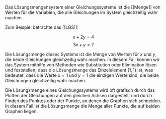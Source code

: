 Das Lösungsmengensystem einer Gleichungssysteme ist die [[Menge]] von Werten für die Variablen, die alle Gleichungen im System gleichzeitig wahr machen.

Zum Beispiel betrachte das [[LGS]]:

$$x + 2y = 4$$ $$3x + y = 7$$

Die Lösungsmenge dieses Systems ist die Menge von Werten für $x$ und $y$, die beide Gleichungen gleichzeitig wahr machen. In diesem Fall können wir das System mithilfe von Methoden wie Substitution oder Elimination lösen und feststellen, dass die Lösungsmenge das Einzelelement ${(1,1)}$ ist, was bedeutet, dass die Werte $x = 1$ und $y = 1$ die einzigen Werte sind, die beide Gleichungen gleichzeitig wahr machen.

Die Lösungsmenge eines Gleichungssystems wird oft grafisch durch das Plotten der Gleichungen auf den gleichen Achsen dargestellt und durch Finden des Punktes oder der Punkte, an denen die Graphen sich schneiden. In diesem Fall ist die Lösungsmenge die Menge aller Punkte, die auf beiden Graphen liegen.